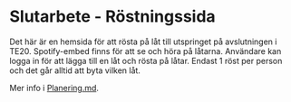 # Slutarbete - Röstningssida

Det här är en hemsida för att rösta på låt till utspringet på avslutningen i TE20. Spotify-embed finns för att se och höra på låtarna. Användare kan logga in för att lägga till en låt och rösta på låtar. Endast 1 röst per person och det går alltid att byta vilken låt. 

Mer info i [Planering.md](/Planering.md). 
